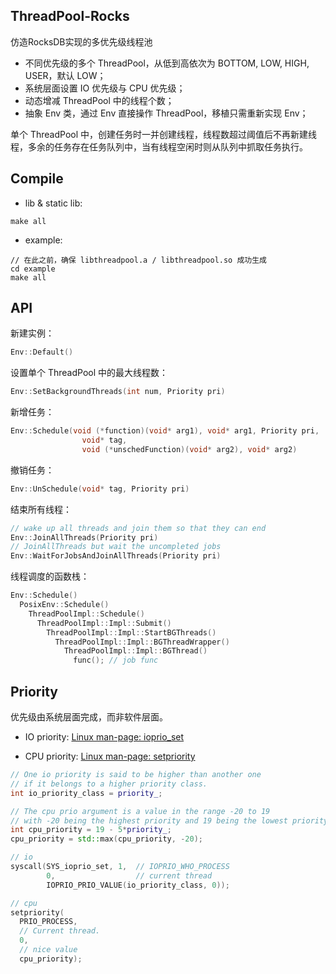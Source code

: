 ## ThreadPool-Rocks

仿造RocksDB实现的多优先级线程池

- 不同优先级的多个 ThreadPool，从低到高依次为 BOTTOM, LOW, HIGH, USER，默认 LOW；
- 系统层面设置 IO 优先级与 CPU 优先级；
- 动态增减 ThreadPool 中的线程个数；
- 抽象 Env 类，通过 Env 直接操作 ThreadPool，移植只需重新实现 Env；

单个 ThreadPool 中，创建任务时一并创建线程，线程数超过阈值后不再新建线程，多余的任务存在任务队列中，当有线程空闲时则从队列中抓取任务执行。

## Compile

- lib & static lib: 

```shell
make all
```

- example: 

```shell
// 在此之前，确保 libthreadpool.a / libthreadpool.so 成功生成
cd example
make all
```

## API

新建实例：

```cpp
Env::Default()
```

设置单个 ThreadPool 中的最大线程数：

```cpp
Env::SetBackgroundThreads(int num, Priority pri)
```

新增任务：

```cpp
Env::Schedule(void (*function)(void* arg1), void* arg1, Priority pri,
                void* tag,
                void (*unschedFunction)(void* arg2), void* arg2)
```

撤销任务：

```cpp
Env::UnSchedule(void* tag, Priority pri)
```

结束所有线程：

```cpp
// wake up all threads and join them so that they can end
Env::JoinAllThreads(Priority pri)
// JoinAllThreads but wait the uncompleted jobs
Env::WaitForJobsAndJoinAllThreads(Priority pri)
```

线程调度的函数栈：

```cpp
Env::Schedule()
  PosixEnv::Schedule()
    ThreadPoolImpl::Schedule()
      ThreadPoolImpl::Impl::Submit()
        ThreadPoolImpl::Impl::StartBGThreads()
          ThreadPoolImpl::Impl::BGThreadWrapper()
            ThreadPoolImpl::Impl::BGThread()
              func(); // job func
```

## Priority

优先级由系统层面完成，而非软件层面。

- IO priority: [Linux man-page: ioprio_set](https://www.man7.org/linux/man-pages/man2/ioprio_set.2.html)

- CPU priority: [Linux man-page: setpriority](https://www.man7.org/linux/man-pages/man2/setpriority.2.html)

```cpp
// One io priority is said to be higher than another one 
// if it belongs to a higher priority class.
int io_priority_class = priority_;

// The cpu prio argument is a value in the range -20 to 19
// with -20 being the highest priority and 19 being the lowest priority
int cpu_priority = 19 - 5*priority_; 
cpu_priority = std::max(cpu_priority, -20);

// io
syscall(SYS_ioprio_set, 1,  // IOPRIO_WHO_PROCESS
        0,                  // current thread
        IOPRIO_PRIO_VALUE(io_priority_class, 0));

// cpu
setpriority(
  PRIO_PROCESS,
  // Current thread.
  0,
  // nice value
  cpu_priority);
```
